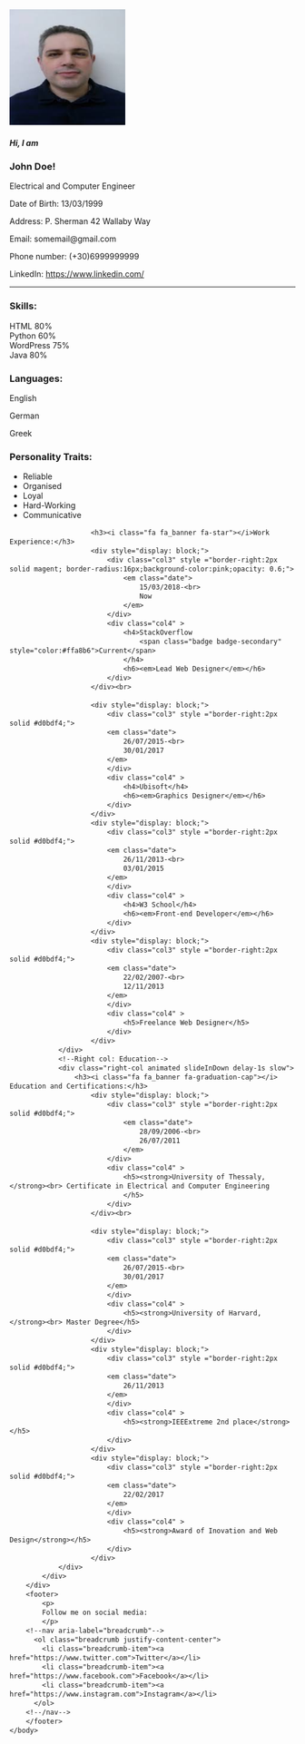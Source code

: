 <!DOCTYPE html>
<html lang="eng">
	<head>
		<title>My CV Website</title>
		<link rel="stylesheet" href="style.css">
		<!-- Bootstrap core CSS -->
		<link rel="stylesheet" href="css/bootstrap.min.css">
		<!-- Material Design Bootstrap -->
		<link rel="stylesheet" href="css/mdb.min.css">
		<meta charset="utf-8">
		<meta name="viewport" content="width=device-width, initial-scale=1">
		<link rel="stylesheet" href="https://maxcdn.bootstrapcdn.com/bootstrap/4.5.2/css/bootstrap.min.css">
		<link rel="stylesheet" href="https://www.w3schools.com/w3css/4/w3.css">
		<!-- Bootstrap CSS -->
		<link rel="stylesheet" href="https://stackpath.bootstrapcdn.com/bootstrap/4.3.1/css/bootstrap.min.css" integrity="sha384-ggOyR0iXCbMQv3Xipma34MD+dH/1fQ784/j6cY/iJTQUOhcWr7x9JvoRxT2MZw1T" crossorigin="anonymous">
		<!-- Font Awesome CSS -->
		<link rel="stylesheet" href="https://stackpath.bootstrapcdn.com/font-awesome/4.7.0/css/font-awesome.min.css" integrity="sha384-wvfXpqpZZVQGK6TAh5PVlGOfQNHSoD2xbE+QkPxCAFlNEevoEH3Sl0sibVcOQVnN" crossorigin="anonymous">
		<script src="//netdna.bootstrapcdn.com/bootstrap/3.2.0/js/bootstrap.min.js"></script>
		<script src="//code.jquery.com/jquery-1.11.1.min.js"></script>
		<!--ANIMATION-->
		<link rel="stylesheet"href="https://cdnjs.cloudflare.com/ajax/libs/animate.css/4.1.1/animate.min.css"/>
	</head>
	<body>
		<!--Contains whole cv-->
		<div class="container">
			<!--Top 'banner' that has image and info-->
			<div class="container">
				<div class="jumbotron">
					<div class="row">
						<div class="col-sm-5 col-lg-6">
							<div class="media">
								<div class="media-left media-bottom">
									<img src="personcv.jpg" class="rounded-circle" width="204" height="204"> 
								</div>
								<div class="media-body">
									<h5>Hi, I am</h5>
									<h3><strong>John Doe!</strong></h3>
								 </div>
							</div>
						</div>
						<div class="col-sm-7 col-lg-6">
							<p>
								<i class="fa fa_banner fa-briefcase"></i>
								Electrical and Computer Engineer
							</p>
							<p>
								<i class="fa fa_banner fa-calendar"></i>
								Date of Birth: 13/03/1999
							</p>
							<p>
								<i class="fa fa_banner fa-home"></i>
								Address: P. Sherman 42 Wallaby Way
							</p>
							<p>
								<i class="fa fa_banner fa-envelope"></i>
								Email: somemail@gmail.com
							</p>
							<p>
								<i class="fa fa_banner fa-phone"></i>
								Phone number: (+30)6999999999
							</p>
							<p>
								<i class="fa fa_banner fa-globe"></i>
								LinkedIn: 
								<a href="https://www.linkedin.com/">
								https://www.linkedin.com/
								</a>
							</p>
						</div>
					</div>
				</div>
			</div>
			<hr>
			<!--Second line- contains skills, education and working experience-->
			<div class="row">
				<!--1st column->>Skills,languages and hobbies container-->
				<div class="left-col sticknote animated bounceInDown">
					<!--SKILLS-->
					<div>
						<h3><p>Skills:</p></h3>
							<div class="progress">
								<div class="progress-bar progress-bar-info" role="progressbar" aria-valuenow="80"
								aria-valuemin="0" aria-valuemax="100" style="width:80%">
									HTML 80% 
								</div>
							</div>
							<div class="progress">
								<div class="progress-bar progress-bar-info" role="progressbar" aria-valuenow="60"
								aria-valuemin="0" aria-valuemax="100" style="width:60%">
									Python 60% 
								</div>
							</div>
							<div class="progress">
								<div class="progress-bar progress-bar-info" role="progressbar" aria-valuenow="75"
								aria-valuemin="0" aria-valuemax="100" style="width:75%">
									WordPress 75% 
								</div>
							</div>
							<div class="progress">
								<div class="progress-bar progress-bar-info" role="progressbar" aria-valuenow="80"
								aria-valuemin="0" aria-valuemax="100" style="width:80%">
									Java 80% 
								</div>
							</div>
						<!--languages-->
						<h3><p>Languages:</p></h3>
						<p>English</p>
						<div class="language_bar" style="width:85%;"></div>
						<p>German</p>
						<div class="language_bar" style="width:70%;"></div>
						<p>Greek</p>
						<div class="language_bar" style="width:90%;"></div>
						<!--Hobbies-Other skills-->
						<h3><p>Personality Traits:</p></h3>
						<ul>
							<li>Reliable</li>
							<li>Organised</li>
							<li>Loyal</li>
							<li>Hard-Working</li>
							<li>Communicative</li>
						</ul>	
					</div>
				</div>
				<!--2rd column->>working experience and education-->
				<!--Middle col: Work experience-->
				<div class="middle-col animated slideInUp slow">
					
						<h3><i class="fa fa_banner fa-star"></i>Work Experience:</h3>
						<div style="display: block;">
							<div class="col3" style ="border-right:2px solid magent; border-radius:16px;background-color:pink;opacity: 0.6;">
								<em class="date">
									15/03/2018-<br>
									Now
								</em>
							</div>
							<div class="col4" >
								<h4>StackOverflow
									<span class="badge badge-secondary" style="color:#ffa8b6">Current</span>
								</h4>
								<h6><em>Lead Web Designer</em></h6>
							</div>
						</div><br>
						
						<div style="display: block;">
							<div class="col3" style ="border-right:2px solid #d0bdf4;">
							<em class="date">
								26/07/2015-<br>
								30/01/2017
							</em>
							</div>
							<div class="col4" >
								<h4>Ubisoft</h4>
								<h6><em>Graphics Designer</em></h6>
							</div>
						</div>
						<div style="display: block;">
							<div class="col3" style ="border-right:2px solid #d0bdf4;">
							<em class="date">
								26/11/2013-<br>
								03/01/2015
							</em>
							</div>
							<div class="col4" >
								<h4>W3 School</h4>
								<h6><em>Front-end Developer</em></h6>
							</div>
						</div>
						<div style="display: block;">
							<div class="col3" style ="border-right:2px solid #d0bdf4;">
							<em class="date">
								22/02/2007-<br>
								12/11/2013
							</em>
							</div>
							<div class="col4" >
								<h5>Freelance Web Designer</h5>
							</div>
						</div>
				</div>
				<!--Right col: Education-->
				<div class="right-col animated slideInDown delay-1s slow">
					<h3><i class="fa fa_banner fa-graduation-cap"></i> Education and Certifications:</h3>
						<div style="display: block;">
							<div class="col3" style ="border-right:2px solid #d0bdf4;">
								<em class="date">
									28/09/2006-<br>
									26/07/2011
								</em>
							</div>
							<div class="col4" >
								<h5><strong>University of Thessaly,</strong><br> Certificate in Electrical and Computer Engineering
								</h5>
							</div>
						</div><br>
						
						<div style="display: block;">
							<div class="col3" style ="border-right:2px solid #d0bdf4;">
							<em class="date">
								26/07/2015-<br>
								30/01/2017
							</em>
							</div>
							<div class="col4" >
								<h5><strong>University of Harvard,</strong><br> Master Degree</h5>
							</div>
						</div>
						<div style="display: block;">
							<div class="col3" style ="border-right:2px solid #d0bdf4;">
							<em class="date">
								26/11/2013
							</em>
							</div>
							<div class="col4" >
								<h5><strong>IEEExtreme 2nd place</strong></h5>
							</div>
						</div>
						<div style="display: block;">
							<div class="col3" style ="border-right:2px solid #d0bdf4;">
							<em class="date">
								22/02/2017
							</em>
							</div>
							<div class="col4" >
								<h5><strong>Award of Inovation and Web Design</strong></h5>
							</div>
						</div>
				</div>
			</div>
		</div>
		<footer>
			<p>
			Follow me on social media:
			</p>
		<!--nav aria-label="breadcrumb"-->
		  <ol class="breadcrumb justify-content-center">
			<li class="breadcrumb-item"><a href="https://www.twitter.com">Twitter</a></li>
			<li class="breadcrumb-item"><a href="https://www.facebook.com">Facebook</a></li>
			<li class="breadcrumb-item"><a href="https://www.instagram.com">Instagram</a></li>
		  </ol>
		<!--/nav-->
		</footer>
	</body>
</html>
